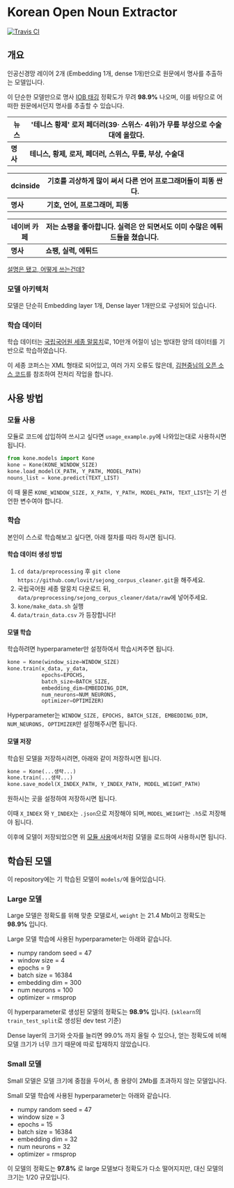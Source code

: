 # Korean Open Noun Extractor

[![Travis CI](https://travis-ci.org/wonhyukchoi/kone.svg?branch=master)](https://travis-ci.org/wonhyukchoi/kone)

## 개요

인공신경망 레이어 2개 (Embedding 1개, dense 1개)만으로 원문에서 명사를 추출하는 모델입니다.

이 단순한 모델만으로 명사 [IOB 태깅](https://arxiv.org/abs/cs/9907006) 정확도가 무려 **98.9%** 나오며,  이를 바탕으로 어떠한 원문에서던지 명사를 추출할 수 있습니다.


| 뉴스 | '테니스 황제' 로저 페더러(39· 스위스· 4위)가 무릎 부상으로 수술대에 올랐다. |
|-|---|
| **명사** | **테니스, 황제, 로저, 페더러, 스위스, 무릎, 부상, 수술대** |

| dcinside | 기호를 괴상하게 많이 써서 다른 언어 프로그래머들이 피똥 싼다. |
|-|---|
| **명사** | **기호, 언어, 프로그래머, 피똥** |

| 네이버 카페 | 저는 쇼팽을 좋아합니다. 실력은 안 되면서도 이미 수많은 에튀드들을 쳤습니다. |
|-|---|
| **명사** | **쇼팽, 실력, 에튀드** |

[설명은 됐고, 어떻게 쓰는건데?](https://github.com/wonhyukchoi/kone#모듈-사용)

### 모델 아키텍처

모델은 단순히 Embedding layer 1개, Dense layer 1개만으로 구성되어 있습니다.

### 학습 데이터

학습 데이터는 [국립국어원 세종 말뭉치](https://ithub.korean.go.kr/user/guide/corpus/guide1.do)로, 10만개 어절이 넘는 방대한 양의 데이터를 기반으로 학습하였습니다.

이 세종 코퍼스는 XML 형태로 되어있고, 여러 가지 오류도 많은데, [김현중님의 오픈 소스 코드](https://github.com/lovit/sejong_corpus_cleaner)를 참조하여 전처리 작업을 합니다.



## 사용 방법

### 모듈 사용

모듈로 코드에 삽입하여 쓰시고 싶다면 `usage_example.py`에 나와있는대로 사용하시면 됩니다.

```python
from kone.models import Kone
kone = Kone(KONE_WINDOW_SIZE)
kone.load_model(X_PATH, Y_PATH, MODEL_PATH)
nouns_list = kone.predict(TEXT_LIST)
```

이 때 물론 `KONE_WINDOW_SIZE, X_PATH, Y_PATH, MODEL_PATH, TEXT_LIST`는 기 선언한 변수여야 합니다.

### 학습 

본인이 스스로 학습해보고 싶다면, 아래 절차를 따라 하시면 됩니다.

#### 학습 데이터 생성 방법

1. `cd data/preprocessing` 후 `git clone https://github.com/lovit/sejong_corpus_cleaner.git`을 해주세요.
2. 국립국어원 세종 말뭉치 다운로드 뒤, `data/preprocessing/sejong_corpus_cleaner/data/raw`에 넣어주세요.
3. `kone/make_data.sh` 실행
4. `data/train_data.csv` 가 등장합니다!

#### 모델 학습 

학습하려면 hyperparameter만 설정하여서 학습시켜주면 됩니다.

```python
kone = Kone(window_size=WINDOW_SIZE)
kone.train(x_data, y_data,
           epochs=EPOCHS,
           batch_size=BATCH_SIZE,
           embedding_dim=EMBEDDING_DIM,
           num_neurons=NUM_NEURONS,
           optimizer=OPTIMIZER)
```

Hyperparameter는 `WINDOW_SIZE, EPOCHS, BATCH_SIZE, EMBEDDING_DIM, NUM_NEURONS, OPTIMIZER`만 설정해주시면 됩니다.

#### 모델 저장 

학습된 모델을 저장하시려면, 아래와 같이 저장하시면 됩니다.

```python
kone = Kone(...생략...)
kone.train(...생략...)
kone.save_model(X_INDEX_PATH, Y_INDEX_PATH, MODEL_WEIGHT_PATH)
```

원하시는 곳을 설정하여 저장하시면 됩니다. 

이때 `X_INDEX` 와 `Y_INDEX`는 `.json`으로 저장해야 되며, `MODEL_WEIGHT`는 `.h5`로 저장해야 됩니다.

이후에 모델이 저장되었으면 위 [모듈 사용](https://github.com/wonhyukchoi/kone#모듈-사용)에서처럼 모델을 로드하여 사용하시면 됩니다.



## 학습된 모델

이 repository에는 기 학습된 모델이 `models/`에 들어있습니다.

### Large 모델

Large 모델은 정확도를 위해 맞춘 모델로서, `weight` 는 21.4 Mb이고 정확도는 **98.9%** 입니다.


Large 모델 학습에 사용된 hyperparameter는 아래와 같습니다.

* numpy random seed = 47
* window size = 4
* epochs = 9
* batch size = 16384 
* embedding dim = 300
* num neurons = 100
* optimizer = rmsprop

이 hyperparameter로 생성된 모델의 정확도는 **98.9%** 입니다. (`sklearn`의 `train_test_split`로 생성된 dev test 기준)

Dense layer의 크기와 숫자를 늘리면 99.0% 까지 올릴 수 있으나, 얻는 정확도에 비해 모델 크기가 너무 크기 때문에 따로 탑재하지 않았습니다.



### Small 모델

Small 모델은 모델 크기에 중점을 두어서, 총 용량이 2Mb를 초과하지 않는 모델입니다.



Small 모델 학습에 사용된 hyperparameter는 아래와 같습니다.

* numpy random seed = 47
* window size = 3
* epochs = 15
* batch size  = 16384
* embedding dim = 32
* num neurons = 32
* optimizer = rmsprop

이 모델의 정확도는  **97.8%** 로 large 모델보다 정확도가 다소 떨어지지만, 대신 모델의 크기는 1/20 규모입니다. 

